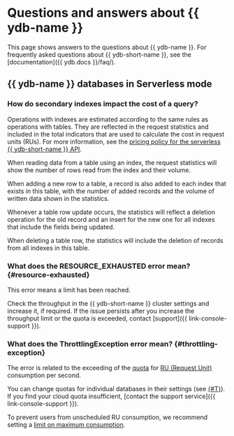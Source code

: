# Questions and answers about {{ ydb-name }}

This page shows answers to the questions about {{ ydb-name }}. For frequently asked questions about {{ ydb-short-name }}, see the [documentation]({{ ydb.docs }}/faq/).

## {{ ydb-name }} databases in Serverless mode

### How do secondary indexes impact the cost of a query?

Operations with indexes are estimated according to the same rules as operations with tables. They are reflected in the request statistics and included in the total indicators that are used to calculate the cost in request units (RUs). For more information, see the [pricing policy for the serverless {{ ydb-short-name }} API](pricing/ru-yql.md).

When reading data from a table using an index, the request statistics will show the number of rows read from the index and their volume.

When adding a new row to a table, a record is also added to each index that exists in this table, with the number of added records and the volume of written data shown in the statistics.

Whenever a table row update occurs, the statistics will reflect a deletion operation for the old record and an insert for the new one for all indexes that include the fields being updated.

When deleting a table row, the statistics will include the deletion of records from all indexes in this table.

### What does the RESOURCE_EXHAUSTED error mean? {#resource-exhausted}

This error means a limit has been reached.

Check the throughput in the {{ ydb-short-name }} cluster settings and increase it, if required. If the issue persists after you increase the throughput limit or the quota is exceeded, contact [support]({{ link-console-support }}).

### What does the ThrottlingException error mean? {#throttling-exception}

The error is related to the exceeding of the [quota](concepts/limits.md#ydb-quotas) for [RU (Request Unit)](concepts/serverless-and-dedicated.md#capacity) consumption per second.

You can change quotas for individual databases in their settings (see [{#T}](operations/manage-databases.md#update-db-serverless)). If you find your cloud quota insufficient, [contact the support service]({{ link-console-support }}).

To prevent users from unscheduled RU consumption, we recommend setting a [limit on maximum consumption](concepts/serverless-and-dedicated.md#capacity).

